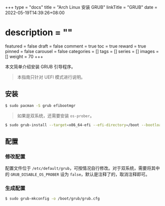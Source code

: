 +++
type = "docs"
title = "Arch Linux 安装 GRUB"
linkTitle = "GRUB"
date = 2022-05-19T14:39:26+08:00
# description = ""
featured = false
draft = false
comment = true
toc = true
reward = true
pinned = false
carousel = false
categories = []
tags = []
series = []
images = []
weight = 70
+++

本文简单介绍安装 GRUB 引导程序。

<!--more-->

> 本指南只针对 UEFI 模式进行说明。

## 安装

```bash
$ sudo pacman -S grub efibootmgr
```

> 如果是双系统，还需要安装 `os-prober`。

```bash
$ sudo grub-install --target=x86_64-efi --efi-directory=/boot --bootloader-id=GRUB
```

## 配置

### 修改配置

配置文件位于 `/etc/default/grub`，可按情况自行修改。对于双系统，需要将其中的 `GRUB_DISABLE_OS_PROBER` 设为 `false`，默认是注释了的，取消注释即可。

### 生成配置

```bash
$ sudo grub-mkconfig -o /boot/grub/grub.cfg
```
